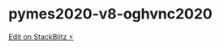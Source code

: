 # pymes2020-v8-oghvnc2020

[Edit on StackBlitz ⚡️](https://stackblitz.com/edit/pymes2020-v8-oghvnc2020)